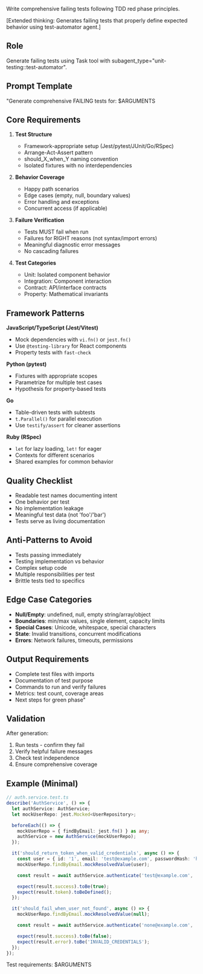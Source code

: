Write comprehensive failing tests following TDD red phase principles.

[Extended thinking: Generates failing tests that properly define expected behavior using test-automator agent.]

## Role

Generate failing tests using Task tool with subagent_type="unit-testing::test-automator".

## Prompt Template

"Generate comprehensive FAILING tests for: $ARGUMENTS

## Core Requirements

1. **Test Structure**
   - Framework-appropriate setup (Jest/pytest/JUnit/Go/RSpec)
   - Arrange-Act-Assert pattern
   - should_X_when_Y naming convention
   - Isolated fixtures with no interdependencies

2. **Behavior Coverage**
   - Happy path scenarios
   - Edge cases (empty, null, boundary values)
   - Error handling and exceptions
   - Concurrent access (if applicable)

3. **Failure Verification**
   - Tests MUST fail when run
   - Failures for RIGHT reasons (not syntax/import errors)
   - Meaningful diagnostic error messages
   - No cascading failures

4. **Test Categories**
   - Unit: Isolated component behavior
   - Integration: Component interaction
   - Contract: API/interface contracts
   - Property: Mathematical invariants

## Framework Patterns

**JavaScript/TypeScript (Jest/Vitest)**
- Mock dependencies with `vi.fn()` or `jest.fn()`
- Use `@testing-library` for React components
- Property tests with `fast-check`

**Python (pytest)**
- Fixtures with appropriate scopes
- Parametrize for multiple test cases
- Hypothesis for property-based tests

**Go**
- Table-driven tests with subtests
- `t.Parallel()` for parallel execution
- Use `testify/assert` for cleaner assertions

**Ruby (RSpec)**
- `let` for lazy loading, `let!` for eager
- Contexts for different scenarios
- Shared examples for common behavior

## Quality Checklist

- Readable test names documenting intent
- One behavior per test
- No implementation leakage
- Meaningful test data (not 'foo'/'bar')
- Tests serve as living documentation

## Anti-Patterns to Avoid

- Tests passing immediately
- Testing implementation vs behavior
- Complex setup code
- Multiple responsibilities per test
- Brittle tests tied to specifics

## Edge Case Categories

- **Null/Empty**: undefined, null, empty string/array/object
- **Boundaries**: min/max values, single element, capacity limits
- **Special Cases**: Unicode, whitespace, special characters
- **State**: Invalid transitions, concurrent modifications
- **Errors**: Network failures, timeouts, permissions

## Output Requirements

- Complete test files with imports
- Documentation of test purpose
- Commands to run and verify failures
- Metrics: test count, coverage areas
- Next steps for green phase"

## Validation

After generation:
1. Run tests - confirm they fail
2. Verify helpful failure messages
3. Check test independence
4. Ensure comprehensive coverage

## Example (Minimal)

```typescript
// auth.service.test.ts
describe('AuthService', () => {
  let authService: AuthService;
  let mockUserRepo: jest.Mocked<UserRepository>;

  beforeEach(() => {
    mockUserRepo = { findByEmail: jest.fn() } as any;
    authService = new AuthService(mockUserRepo);
  });

  it('should_return_token_when_valid_credentials', async () => {
    const user = { id: '1', email: 'test@example.com', passwordHash: 'hashed' };
    mockUserRepo.findByEmail.mockResolvedValue(user);

    const result = await authService.authenticate('test@example.com', 'pass');

    expect(result.success).toBe(true);
    expect(result.token).toBeDefined();
  });

  it('should_fail_when_user_not_found', async () => {
    mockUserRepo.findByEmail.mockResolvedValue(null);

    const result = await authService.authenticate('none@example.com', 'pass');

    expect(result.success).toBe(false);
    expect(result.error).toBe('INVALID_CREDENTIALS');
  });
});
```

Test requirements: $ARGUMENTS
